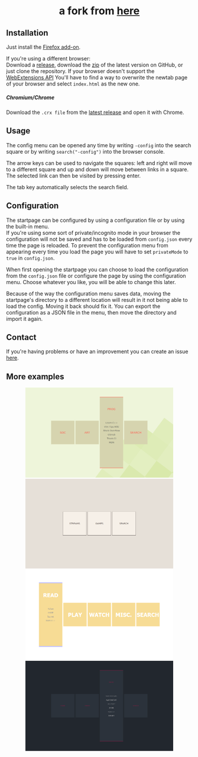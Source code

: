 <h1>
  <p align="center">
  a fork from <a href="https://github.com/etacarinaea/startpage/"> here </a>
</p>
</h1>

## Installation

Just install the [Firefox add-on][1].

If you're using a different browser:<br>
Download a [release][2], download the [zip][3] of the latest version on GitHub,
or just clone the repository.  If your browser doesn't support the
[WebExtensions API][4] You'll have to find a way to overwrite the newtab page of
your browser and select `index.html` as the new one.

##### Chromium/Chrome

Download the `.crx file` from the [latest release][5] and open it with Chrome.


## Usage

The config menu can be opened any time by writing `-config` into the search
square or by writing `search("-config")` into the browser console.

The arrow keys can be used to navigate the squares: left and right will move to
a different square and up and down will move between links in a square. The
selected link can then be visited by pressing enter.

The tab key automatically selects the search field.


## Configuration

The startpage can be configured by using a configuration file or by using the
built-in menu.<br>
If you're using some sort of private/incognito mode in your browser the
configuration will not be saved and has to be loaded from `config.json`
every time the page is reloaded. To prevent the configuration menu from
appearing every time you load the page you will have to set `privateMode`
to `true` in `config.json`.

When first opening the startpage you can choose to load the configuration from
the `config.json` file or configure the page by using the configuration
menu. Choose whatever you like, you will be able to change this later.<br>

Because of the way the configuration menu saves data, moving the startpage's
directory to a different location will result in it not being able to load the
config. Moving it back should fix it. You can export the configuration as a JSON
file in the menu, then move the directory and import it again.


## Contact

If you're having problems or have an improvement you can create an issue
[here][6].


## More examples

<p align="center">
  <img alt="example screenshot" src="/img/readme/screenshot-29032017-1.png?raw=true" width="400px">
  <img alt="example screenshot" src="/img/readme/screenshot-29032017-3.png?raw=true" width="400px"><br>
  <img alt="example screenshot" src="/img/readme/screenshot-29032017-4.png?raw=true" width="400px">
  <img alt="example screenshot" src="/img/readme/screenshot-29032017-2.png?raw=true" width="400px">
</p>


[1]: https://addons.mozilla.org/en-US/firefox/addon/square-startpage/
[2]: https://github.com/etacarinaea/startpage/releases
[3]: https://github.com/etacarinaea/startpage/archive/master.zip
[4]: https://developer.mozilla.org/en-US/docs/Mozilla/Add-ons/WebExtensions
[5]: https://github.com/etacarinaea/startpage/releases/latest
[6]: https://github.com/fuyuneko/startpage/issues
